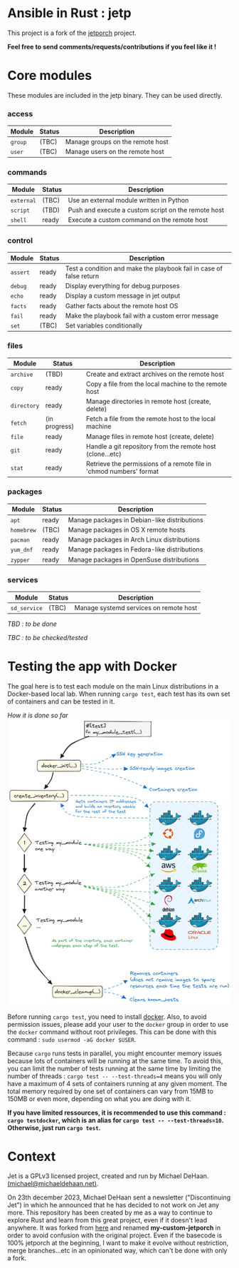 # Ansible in Rust : jetp

This project is a fork of the [jetporch](https://github.com/jetporch/jetporch) project.

**Feel free to send comments/requests/contributions if you feel like it !**

# Core modules

These modules are included in the jetp binary. They can be used directly.

### access
| Module | Status | Description |
|------|-------|-------------|
| `group` | (TBC) | Manage groups on the remote host |
| `user` | (TBC) | Manage users on the remote host |

### commands
| Module | Status | Description |
|------|-------|-------------|
| `external` | (TBC) | Use an external module written in Python |
| `script` | (TBD) | Push and execute a custom script on the remote host |
| `shell` | ready | Execute a custom command on the remote host |

### control
| Module | Status | Description |
|------|-------|-------------|
| `assert` | ready | Test a condition and make the playbook fail in case of false return |
| `debug` | ready | Display everything for debug purposes |
| `echo` | ready | Display a custom message in jet output |
| `facts` | ready | Gather facts about the remote host OS |
| `fail` | ready | Make the playbook fail with a custom error message |
| `set` | (TBC) | Set variables conditionally |

### files
| Module | Status | Description |
|------|-------|-------------|
| `archive` | (TBD) | Create and extract archives on the remote host |
| `copy` | ready | Copy a file from the local machine to the remote host |
| `directory` | ready | Manage directories in remote host (create, delete) |
| `fetch` | (in progress) | Fetch a file from the remote host to the local machine |
| `file` | ready | Manage files in remote host (create, delete) |
| `git` | ready | Handle a git repository from the remote host (clone...etc) |
| `stat` | ready | Retrieve the permissions of a remote file in 'chmod numbers' format |

### packages
| Module | Status | Description |
|------|-------|-------------|
| `apt` | ready | Manage packages in Debian-like distributions |
| `homebrew` | (TBC) | Manage packages in OS X remote hosts |
| `pacman` | ready | Manage packages in Arch Linux distributions |
| `yum_dnf` | ready | Manage packages in Fedora-like distributions |
| `zypper` | ready | Manage packages in OpenSuse distributions |

### services
| Module | Status | Description |
|------|-------|-------------|
| `sd_service` | (TBC) | Manage systemd services on remote host |

*TBD : to be done*

*TBC : to be checked/tested*


# Testing the app with Docker

The goal here is to test each module on the main Linux distributions in a Docker-based local lab. When running `cargo test`, each test has its own set of containers and can be tested in it.

*How it is done so far*
![Testing with Docker](/tests/test-illustration.png)

Before running `cargo test`, you need to install [docker](https://docs.docker.com/get-docker/). Also, to avoid permission issues, please add your user to the `docker` group in order to use the `docker` command without root privileges. This can be done with this command : `sudo usermod -aG docker $USER`.

Because `cargo` runs tests in parallel, you might encounter memory issues because lots of containers will be running at the same time. To avoid this, you can limit the number of tests running at the same time by limiting the number of threads : `cargo test -- --test-threads=4` means you will only have a maximum of 4 sets of containers running at any given moment. The total memory required by one set of containers can vary from 15MB to 150MB or even more, depending on what you are doing with it.

**If you have limited ressources, it is recommended to use this command : `cargo testdocker`, which is an alias for `cargo test -- --test-threads=10`. Otherwise, just run `cargo test`.**

# Context
Jet is a GPLv3 licensed project, created and run by Michael DeHaan. [(<michael@michaeldehaan.net>)](mailto:michael@michaeldehaan.net).

On 23th december 2023, Michael DeHaan sent a newsletter ("Discontinuing Jet") in which he announced that he has decided to not work on Jet any more. This repository has been created by me as a way to continue to explore Rust and learn from this great project, even if it doesn't lead anywhere. It was forked from [here](https://github.com/jetporch/jetporch) and renamed **my-custom-jetporch** in order to avoid confusion with the original project. Even if the basecode is 100% jetporch at the beginning, I want to make it evolve without restriction, merge branches...etc in an opinionated way, which can't be done with only a fork.
